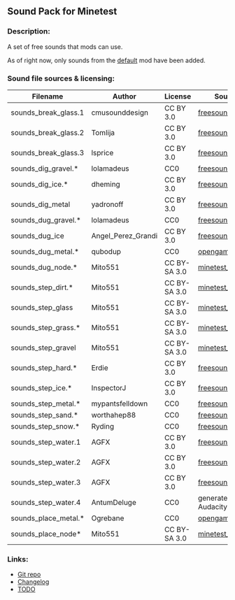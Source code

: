 ## Sound Pack for Minetest

### Description:

A set of free sounds that mods can use.

As of right now, only sounds from the [default][] mod have been added.

### Sound file sources & licensing:

| Filename             | Author             | License      | Source                       |
| -------------------- | ------------------ | ------------ | ---------------------------- |
| sounds_break_glass.1 | cmusounddesign     | CC BY 3.0    | [freesound.org][fs.71947]    |
| sounds_break_glass.2 | Tomlija            | CC BY 3.0    | [freesound.org][fs.97669]    |
| sounds_break_glass.3 | lsprice            | CC BY 3.0    | [freesound.org][fs.88808]    |
| sounds_dig_gravel.*  | lolamadeus         | CC0          | [freesound.org][fs.179341]   |
| sounds_dig_ice.*     | dheming            | CC BY 3.0    | [freesound.org][fs.268023]   |
| sounds_dig_metal     | yadronoff          | CC BY 3.0    | [freesound.org][fs.320397]   |
| sounds_dug_gravel.*  | lolamadeus         | CC0          | [freesound.org][fs.179341]   |
| sounds_dug_ice       | Angel_Perez_Grandi | CC BY 3.0    | [freesound.org][fs.49190]    |
| sounds_dug_metal.*   | qubodup            | CC0          | [opengameart.org][oga.18150] |
| sounds_dug_node.*    | Mito551            | CC BY-SA 3.0 | [minetest_game][default]     |
| sounds_step_dirt.*   | Mito551            | CC BY-SA 3.0 | [minetest_game][default]     |
| sounds_step_glass    | Mito551            | CC BY-SA 3.0 | [minetest_game][default]     |
| sounds_step_grass.*  | Mito551            | CC BY-SA 3.0 | [minetest_game][default]     |
| sounds_step_gravel   | Mito551            | CC BY-SA 3.0 | [minetest_game][default]     |
| sounds_step_hard.*   | Erdie              | CC BY 3.0    | [freesound.org][fs.41579]    |
| sounds_step_ice.*    | InspectorJ         | CC BY 3.0    | [freesound.org][fs.416967]   |
| sounds_step_metal.*  | mypantsfelldown    | CC0          | [freesound.org][fs.398937]   |
| sounds_step_sand.*   | worthahep88        | CC0          | [freesound.org][fs.319224]   |
| sounds_step_snow.*   | Ryding             | CC0          | [freesound.org][fs.94337]    |
| sounds_step_water.1  | AGFX               | CC BY 3.0    | [freesound.org][fs.20432]    |
| sounds_step_water.2  | AGFX               | CC BY 3.0    | [freesound.org][fs.20434]    |
| sounds_step_water.3  | AGFX               | CC BY 3.0    | [freesound.org][fs.20437]    |
| sounds_step_water.4  | AntumDeluge        | CC0          | generated with Audacity      |
| sounds_place_metal.* | Ogrebane           | CC0          | [opengameart.org][oga.3511]  |
| sounds_place_node*   | Mito551            | CC BY-SA 3.0 | [minetest_game][default]     |

### Links:

- [Git repo](https://github.com/AntumMT/mod-sounds)
- [Changelog](changelog.txt)
- [TODO](TODO.txt)


[default]: https://github.com/minetest/minetest_game/tree/master/mods/default
[fs.20432]: https://freesound.org/people/AGFX/sounds/20432
[fs.20434]: https://freesound.org/people/AGFX/sounds/20434
[fs.20437]: https://freesound.org/people/AGFX/sounds/20437
[fs.41579]: https://freesound.org/people/Erdie/sounds/41579
[fs.49190]: https://freesound.org/people/Angel_Perez_Grandi/sounds/49190
[fs.71947]: https://freesound.org/people/cmusounddesign/sounds/71947
[fs.88808]: https://www.freesound.org/people/lsprice/sounds/88808
[fs.94337]: https://freesound.org/people/Ryding/sounds/94337
[fs.97669]: https://www.freesound.org/people/Tomlija/sounds/97669
[fs.179341]: https://freesound.org/people/lolamadeus/sounds/179341
[fs.268023]: https://freesound.org/people/dheming/sounds/268023
[fs.319224]: https://freesound.org/people/worthahep88/sounds/319224
[fs.320397]: https://www.freesound.org/people/yadronoff/sounds/320397
[fs.398937]: https://freesound.org/people/mypantsfelldown/sounds/398937
[fs.416967]: https://freesound.org/people/InspectorJ/sounds/416967
[oga.3511]: https://opengameart.org/node/3511
[oga.18150]: https://opengameart.org/node/18150
